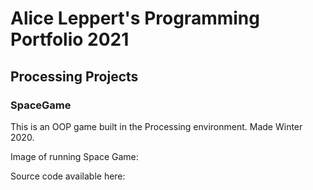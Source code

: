 # Alice Leppert's Programming Portfolio 2021

## Processing Projects

### SpaceGame
This is an OOP game built in the Processing environment. Made Winter 2020.

Image of running Space Game:

Source code available here:
